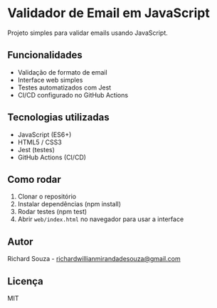 # Validador de Email em JavaScript

Projeto simples para validar emails usando JavaScript.

## Funcionalidades

- Validação de formato de email
- Interface web simples
- Testes automatizados com Jest
- CI/CD configurado no GitHub Actions

## Tecnologias utilizadas

- JavaScript (ES6+)
- HTML5 / CSS3
- Jest (testes)
- GitHub Actions (CI/CD)

## Como rodar

1. Clonar o repositório
2. Instalar dependências (npm install)
3. Rodar testes (npm test)
4. Abrir `web/index.html` no navegador para usar a interface

## Autor

Richard Souza - richardwillianmirandadesouza@gmail.com

## Licença

MIT
